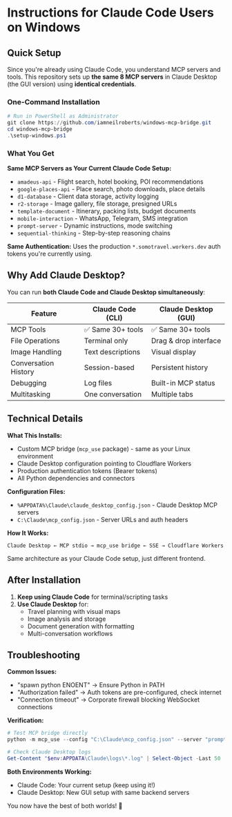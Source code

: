 # Instructions for Claude Code Users on Windows

## Quick Setup

Since you're already using Claude Code, you understand MCP servers and tools. This repository sets up **the same 8 MCP servers** in Claude Desktop (the GUI version) using **identical credentials**.

### One-Command Installation

```powershell
# Run in PowerShell as Administrator
git clone https://github.com/iamneilroberts/windows-mcp-bridge.git
cd windows-mcp-bridge
.\setup-windows.ps1
```

### What You Get

**Same MCP Servers as Your Current Claude Code Setup:**
- `amadeus-api` - Flight search, hotel booking, POI recommendations
- `google-places-api` - Place search, photo downloads, place details  
- `d1-database` - Client data storage, activity logging
- `r2-storage` - Image gallery, file storage, presigned URLs
- `template-document` - Itinerary, packing lists, budget documents
- `mobile-interaction` - WhatsApp, Telegram, SMS integration
- `prompt-server` - Dynamic instructions, mode switching
- `sequential-thinking` - Step-by-step reasoning chains

**Same Authentication:** Uses the production `*.somotravel.workers.dev` auth tokens you're currently using.

## Why Add Claude Desktop?

You can run **both Claude Code and Claude Desktop simultaneously**:

| Feature | Claude Code (CLI) | Claude Desktop (GUI) |
|---------|------------------|---------------------|
| MCP Tools | ✅ Same 30+ tools | ✅ Same 30+ tools |
| File Operations | Terminal only | Drag & drop interface |
| Image Handling | Text descriptions | Visual display |
| Conversation History | Session-based | Persistent history |
| Debugging | Log files | Built-in MCP status |
| Multitasking | One conversation | Multiple tabs |

## Technical Details

**What This Installs:**
- Custom MCP bridge (`mcp_use` package) - same as your Linux environment
- Claude Desktop configuration pointing to Cloudflare Workers
- Production authentication tokens (Bearer tokens)
- All Python dependencies and connectors

**Configuration Files:**
- `%APPDATA%\Claude\claude_desktop_config.json` - Claude Desktop MCP servers
- `C:\Claude\mcp_config.json` - Server URLs and auth headers

**How It Works:**
```
Claude Desktop ← MCP stdio → mcp_use bridge ← SSE → Cloudflare Workers
```

Same architecture as your Claude Code setup, just different frontend.

## After Installation

1. **Keep using Claude Code** for terminal/scripting tasks
2. **Use Claude Desktop** for:
   - Travel planning with visual maps
   - Image analysis and storage  
   - Document generation with formatting
   - Multi-conversation workflows

## Troubleshooting

**Common Issues:**
- "spawn python ENOENT" → Ensure Python in PATH
- "Authorization failed" → Auth tokens are pre-configured, check internet
- "Connection timeout" → Corporate firewall blocking WebSocket connections

**Verification:**
```powershell
# Test MCP bridge directly
python -m mcp_use --config "C:\Claude\mcp_config.json" --server "prompt-server" --help

# Check Claude Desktop logs
Get-Content "$env:APPDATA\Claude\logs\*.log" | Select-Object -Last 50
```

**Both Environments Working:**
- Claude Code: Your current setup (keep using it!)
- Claude Desktop: New GUI setup with same backend servers

You now have the best of both worlds! 🎉